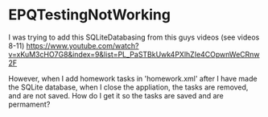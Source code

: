 # EPQTestingNotWorking
I was trying to add this SQLiteDatabasing from this guys videos (see videos 8-11) https://www.youtube.com/watch?v=xKuM3cHO7G8&index=9&list=PL_PaSTBkUwk4PXlhZIe4COpwnWeCRnw2F

However, when I add homework tasks in 'homework.xml' after I have made the SQLite database, when I close the appliation, the tasks are removed, and are not saved. How do I get it so the tasks are saved and are permament? 
